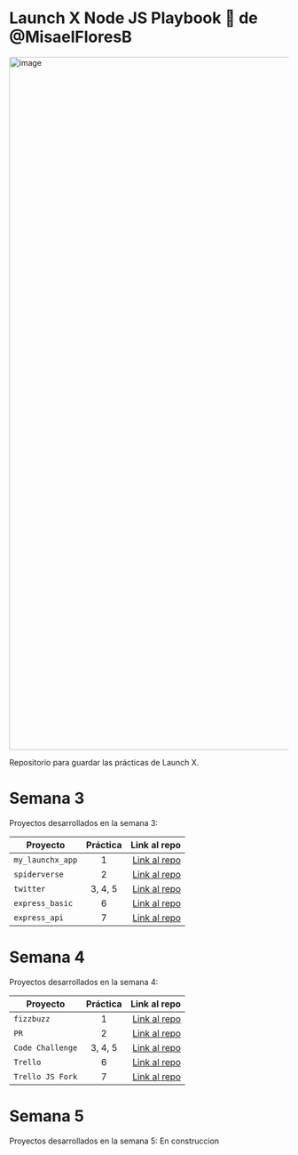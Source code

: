 # Launch X Node JS Playbook 🚀 de @MisaelFloresB

<img width="1247" alt="image" src="https://user-images.githubusercontent.com/17634377/159151704-8949639b-ae5f-405a-a8b8-8d97f3f150cd.png">

Repositorio para guardar las prácticas de Launch X.

# Semana 3 

Proyectos desarrollados en la semana 3:

| Proyecto | Práctica | Link al repo |
| ------------- |:-------------:| -----:|
|`my_launchx_app`|1|[Link al repo](https://github.com/MisaelFloresB/Semana3_LaunchX/tree/main/my_launchx_app)|
|`spiderverse`|2|[Link al repo](https://github.com/MisaelFloresB/Semana3_LaunchX/tree/main/spiderverse)|
|`twitter`|3, 4, 5|[Link al repo](https://github.com/MisaelFloresB/Semana3_LaunchX/tree/main/twitter)|
|`express_basic`|6|[Link al repo](https://github.com/MisaelFloresB/Semana3_LaunchX/tree/main/express_basic)|
|`express_api`|7|[Link al repo](https://github.com/MisaelFloresB/Semana3_LaunchX/tree/main/express_api)|


# Semana 4 

Proyectos desarrollados en la semana 4:

| Proyecto | Práctica | Link al repo |
| ------------- |:-------------:| -----:|
|`fizzbuzz`|1|[Link al repo](https://github.com/MisaelFloresB/FizzBuzz-LaunchX)|
|`PR`|2|[Link al repo](https://github.com/LaunchX-InnovaccionVirtual/MissionNodeJS)|
|`Code Challenge`|3, 4, 5|[Link al repo](https://github.com/MisaelFloresB/FizzBuzz-LaunchX)|
|`Trello`|6|[Link al repo](https://github.com/MisaelFloresB/trello)|
|`Trello JS Fork`|7|[Link al repo](https://github.com/MisaelFloresB/Trello_JS)|


# Semana 5 

Proyectos desarrollados en la semana 5: En construccion
